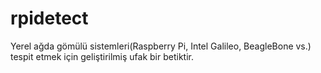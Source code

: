 rpidetect
=========

Yerel ağda gömülü sistemleri(Raspberry Pi, Intel Galileo, BeagleBone vs.) tespit etmek için geliştirilmiş ufak bir betiktir.
